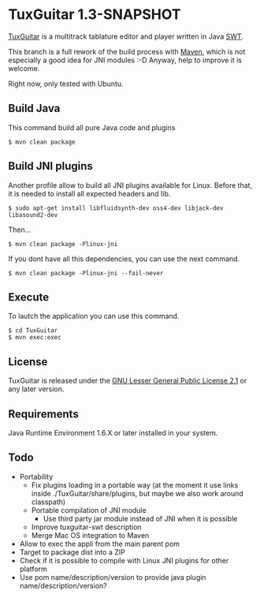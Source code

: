 TuxGuitar 1.3-SNAPSHOT
======================

[TuxGuitar](http://tuxguitar.herac.com.ar/) is a multitrack tablature editor and player written in Java [SWT](http://www.eclipse.org/swt/).

This branch is a full rework of the build process with [Maven](http://http://maven.apache.org/), which is not especially a good idea for JNI modules :-D Anyway, help to improve it is welcome.

Right now, only tested with Ubuntu.

Build Java
----------

This command build all pure Java code and plugins

    $ mvn clean package

Build JNI plugins
-----------------

Another profile allow to build all JNI plugins available for Linux.
Before that, it is needed to install all expected headers and lib.

    $ sudo apt-get install libfluidsynth-dev oss4-dev libjack-dev libasound2-dev

Then...

    $ mvn clean package -Plinux-jni

If you dont have all this dependencies, you can use the next command.

    $ mvn clean package -Plinux-jni --fail-never

Execute
-------

To lautch the application you can use this command.

    $ cd TuxGuitar
    $ mvn exec:exec

License
-------
TuxGuitar is released under the [GNU Lesser General Public License 2.1](http://www.gnu.org/licenses/lgpl-2.1.html) or any later version.

Requirements
------------
Java Runtime Environment 1.6.X or later installed in your system.

Todo
----

* Portability
    * Fix plugins loading in a portable way (at the moment it use links inside ./TuxGuitar/share/plugins, but maybe we also work around classpath)
    * Portable compilation of JNI module
        * Use third party jar module instead of JNI when it is possible
    * Improve tuxguitar-swt description
    * Merge Mac OS integration to Maven
* Allow to exec the appli from the main parent pom
* Target to package dist into a ZIP
* Check if it is possible to compile with Linux JNI plugins for other platform
* Use pom name/description/version to provide java plugin name/description/version?
